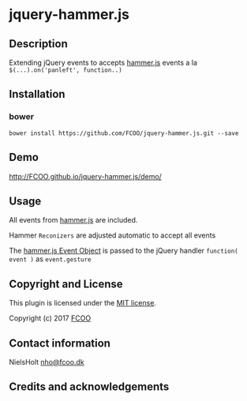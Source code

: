 # jquery-hammer.js
>
[hammer.js]: http://hammerjs.github.io/

## Description
Extending jQuery events to accepts [hammer.js] events a la `$(...).on('panleft', function..)`

## Installation
### bower
`bower install https://github.com/FCOO/jquery-hammer.js.git --save`

## Demo
http://FCOO.github.io/jquery-hammer.js/demo/ 

## Usage
All events from [hammer.js] are included. 

Hammer `Reconizers` are adjusted automatic to accept all events

The [hammer.js Event Object](http://hammerjs.github.io/api/#event-object) is passed to the jQuery handler `function( event )` as `event.gesture`


## Copyright and License
This plugin is licensed under the [MIT license](https://github.com/FCOO/jquery-hammer.js/LICENSE).

Copyright (c) 2017 [FCOO](https://github.com/FCOO)

## Contact information

NielsHolt nho@fcoo.dk


## Credits and acknowledgements
